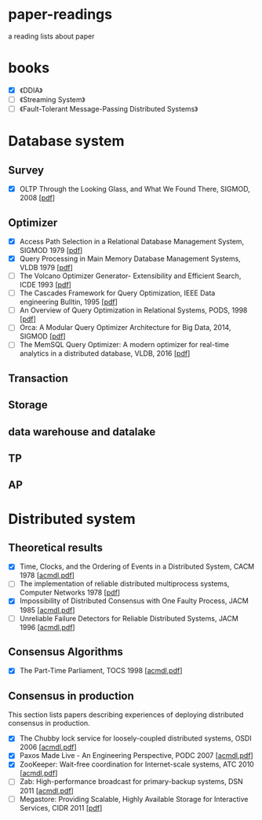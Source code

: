 # paper-readings
a reading lists about paper

# books

- [x] 《DDIA》
- [ ] 《Streaming System》
- [ ] 《Fault-Tolerant Message-Passing Distributed Systems》

# Database system

## Survey
- [x] OLTP Through the Looking Glass, and What We Found There, SIGMOD, 2008 [[pdf](https://15721.courses.cs.cmu.edu/spring2020/papers/02-inmemory/hstore-lookingglass.pdf)]

## Optimizer
- [x] Access Path Selection in a Relational Database Management System, SIGMOD 1979 [[pdf](http://citeseerx.ist.psu.edu/viewdoc/download?doi=10.1.1.71.3735&rep=rep1&type=pdf)]
- [x] Query Processing in Main Memory Database Management Systems, VLDB 1979 [[pdf](http://15721.courses.cs.cmu.edu/spring2016/papers/p239-lehman.pdf)]
- [ ] The Volcano Optimizer Generator- Extensibility and Efficient Search, ICDE 1993 [[pdf](https://pdfs.semanticscholar.org/a817/a3e74d1663d9eb35b4baf3161ab16f57df85.pdf)]
- [ ] The Cascades Framework for Query Optimization, IEEE Data engineering Bulltin, 1995 [[pdf](https://pdfs.semanticscholar.org/360e/cdfc79850873162ee4185bed8f334da30031.pdf)]
- [ ] An Overview of Query Optimization in Relational Systems, PODS, 1998 [[pdf](https://web.stanford.edu/class/cs345d-01/rl/chaudhuri98.pdf)]
- [ ] Orca: A Modular Query Optimizer Architecture for Big Data, 2014, SIGMOD [[pdf](http://15721.courses.cs.cmu.edu/spring2016/papers/p337-soliman.pdf)]
- [ ] The MemSQL Query Optimizer: A modern optimizer for real-time analytics in a distributed database, VLDB, 2016 [[pdf](http://www.vldb.org/pvldb/vol9/p1401-chen.pdf)]

## Transaction


## Storage

## data warehouse and datalake


## TP

## AP

# Distributed system

## Theoretical results
- [x] Time, Clocks, and the Ordering of Events in a Distributed System, CACM 1978  [[acmdl](https://dl.acm.org/citation.cfm?id=359563),[pdf](https://lamport.azurewebsites.net/pubs/time-clocks.pdf)]
- [ ] The implementation of reliable distributed multiprocess systems, Computer Networks 1978 [[pdf](https://www.microsoft.com/en-us/research/publication/implementation-reliable-distributed-multiprocess-systems/)]
- [x] Impossibility of Distributed Consensus with One Faulty Process, JACM 1985 [[acmdl](https://dl.acm.org/citation.cfm?id=214121),[pdf](https://groups.csail.mit.edu/tds/papers/Lynch/jacm85.pdf)]
- [ ] Unreliable Failure Detectors for Reliable Distributed Systems, JACM 1996 [[acmdl](https://dl.acm.org/citation.cfm?id=226647),[pdf](https://www.cs.utexas.edu/~lorenzo/corsi/cs380d/papers/p225-chandra.pdf)]

## Consensus Algorithms
- [x] The Part-Time Parliament, TOCS 1998 [[acmdl](https://dl.acm.org/citation.cfm?id=279229),[pdf](https://lamport.azurewebsites.net/pubs/lamport-paxos.pdf)]


## Consensus in production
This section lists papers describing experiences of deploying distributed consensus in production.
- [x] The Chubby lock service for loosely-coupled distributed systems, OSDI 2006 [[acmdl](https://dl.acm.org/citation.cfm?id=1298487),[pdf](https://static.googleusercontent.com/media/research.google.com/en//archive/chubby-osdi06.pdf)]
- [x] Paxos Made Live - An Engineering Perspective, PODC 2007 [[acmdl](https://dl.acm.org/citation.cfm?id=1281103),[pdf](https://www.cs.utexas.edu/users/lorenzo/corsi/cs380d/papers/paper2-1.pdf)]
- [x] ZooKeeper: Wait-free coordination for Internet-scale systems, ATC 2010 [[acmdl](https://dl.acm.org/citation.cfm?id=1855840.1855851),[pdf](https://www.usenix.org/legacy/event/atc10/tech/full_papers/Hunt.pdf)]
- [ ] Zab: High-performance broadcast for primary-backup systems, DSN 2011 [[acmdl](https://dl.acm.org/citation.cfm?id=2056409),[pdf](https://knowably-attachments.s3.amazonaws.com/u/55b69a1ce4b00ab397d67250/7c8734d3cf02154499a9b3161ef9f575/Zab_2011.pdf)]
- [ ] Megastore: Providing Scalable, Highly Available Storage for Interactive Services, CIDR 2011 [[pdf](http://cidrdb.org/cidr2011/Papers/CIDR11_Paper32.pdf)]